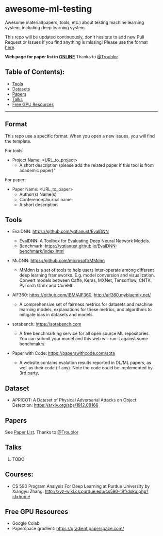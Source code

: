 # awesome-ml-testing
Awesome material(papers, tools, etc.) about testing machine learning system, including deep learning system. 

This repo will be updated continuously, don't hesitate to add new Pull Request or Issues if you find anything is missing! Please use the format [here](#format).

**Web page for paper list in [ONLINE](https://yqtianust.github.io/awesome-ml-testing/docs)** Thanks to [@Troublor](https://github.com/Troublor). 

## Table of Contents):
   * [Tools](#tools)
   * [Datasets](#datasets)
   * [Papers](#papers)
   * [Talks](#talks)
   * [Free GPU Resources](#GPU)

---
<a name="format"></a>
## Format 
This repo use a specific format. When you open a new issues, you will find the template. 

For tools:

   * Project Name: <URL_to_project>
      * A short description (please add the related paper if this tool is from academic paper)"

For paper:

   * Paper Name: <URL_to_paper>
      * Author(s) Name(s)
      * Conference/Journal name
      * A short description
      

<a name="tools"></a>
## Tools
   * EvalDNN: <https://github.com/yqtianust/EvalDNN>
      * EvalDNN: A Toolbox for Evaluating Deep Neural Network Models.
      * Benchmark: https://yqtianust.github.io/EvalDNN-benchmark/index.html
   * MuDNN: <https://github.com/microsoft/MMdnn>
      * MMdnn is a set of tools to help users inter-operate among different deep learning frameworks. E.g. model conversion and visualization. Convert models between Caffe, Keras, MXNet, Tensorflow, CNTK, PyTorch Onnx and CoreML.

   * AIF360: <https://github.com/IBM/AIF360>, <http://aif360.mybluemix.net/>
      * A comprehensive set of fairness metrics for datasets and machine learning models, explanations for these metrics, and algorithms to mitigate bias in datasets and models. 
   * sotabench: <https://sotabench.com>
      * A free benchmarking service for all open source ML repositories. You can submit your model and this web will run it against some benchmakrs.
   * Paper with Code: <https://paperswithcode.com/sota>
      * A website contains evalution results reported in DL/ML papers, as well as their code (if any). Note the code could be implemented by 3rd party.

<a name="datasets"></a>
## Dataset
  * APRICOT: A Dataset of Physical Adversarial Attacks on Object Detection: https://arxiv.org/abs/1912.08166

<a name="papers"></a>
## Papers
   See [Paper List](https://yqtianust.github.io/awesome-ml-testing/docs). Thanks to [@Troublor](https://github.com/Troublor)
<!--
   * A Study of Oracle Approximations in Testing Deep Learning Libraries
      * Mahdi Nejadgholi, Jinqiu Yang
      * ASE'19

   * An Empirical Study towards Characterizing Deep Learning Development and Deployment across Different Frameworks and Platforms <https://arxiv.org/abs/1909.06727>
      * Qianyu Guo, Sen Chen, Xiaofei Xie, Lei Ma, Qiang Hu, Hongtao Liu, Yang Liu, Jianjun Zhao, Li Xiaohong
      * ASE'19
      
   * Apricot: A Weight-Adaptation Approach to Fixing Deep Learning Models <http://www.cs.cityu.edu.hk/~wkchan/papers/ase2019-zhang+chan.pdf>
      * Hao Zhang, Wing-Kwong Chan
      * ASE'19
      
   * AutoFocus: Interpreting Attention-based Neural Networks by Code Perturbation <https://bdqnghi.github.io/files/ASE_2019_NIER.pdf>
      * Nghi Duy Quoc Bui, Yijun Yu, Lingxiao Jiang
       * ASE'19

   * Automating CUDA Synchronization via Program Transformation <http://www.shinhwei.com/cuda-repair.pdf>
      * Mingyuan Wu, Lingming Zhang, Cong Liu, Shin Hwei Tan, Yuqun Zhang
      * ASE'19
      
   * Property Inference for Deep Neural Networks <https://arxiv.org/abs/1904.13215>
      * Divya Gopinath, Hayes Converse, Corina S. Pasareanu, Ankur Taly
      * ASE'19
      
   * Wuji: Automatic Online Combat Game Testing Using Evolutionary Deep Reinforcement Learning
      * Yan Zheng, Xiaofei Xie, Ting Su, Lei Ma, Jianye Hao, Zhaopeng Meng, Yang Liu, Ruimin Shen, Yinfeng Chen, Changjie Fan
      * ASE'19
      
   * ABS: Scanning Neural Networks for Back-doors by Artificial Brain Stimulation <https://www.cs.rutgers.edu/~sm2283/papers/CCS19.pdf>
      * Yingqi Liu, Wen-Chuan Lee, Guanhong Tao, Shiqing Ma, Yousra Aafer, Xiangyu Zhang
      * CCS'19
-->
<a name="talks"></a>
## Talks
1. TODO

<a name="GPU"></a>

## Courses:
  * CS 590 Program Analysis For Deep Learning at Purdue University by Xiangyu Zhang: http://xyz-wiki.cs.purdue.edu/cs590-19f/doku.php?id=home

## Free GPU Resources
  * Google Colab
  * Paperspace gradient: <https://gradient.paperspace.com/>
  

 
  

